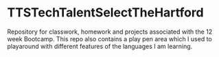 # TTSTechTalentSelectTheHartford
Repository for classwork, homework and projects associated with the 12 week Bootcamp. 
This repo also contains a play pen area which I used to playaround with different features of the languages I am learning. 
